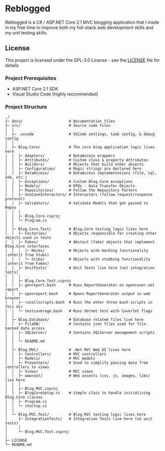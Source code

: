 # Reblogged
Reblogged is a C# / ASP.NET Core 2.1 MVC blogging application that I made in my free time to improve both my full-stack web development skills and my unit testing skills.

## License
This project is licensed under the GPL-3.0 License - see the [LICENSE](LICENSE) file for details

### Project Prerequisites
* ASP.NET Core 2.1 SDK
* Visual Studio Code (highly recommended)

### Project Structure
    ./
    ├─ docs/                     # Documentation files
    ├─ src/                      # Source code files
    │  │
    │  ├─ .vscode                # VSCode settings, task config, & debug config
    │  │
    │  ├─ Blog.Core/             # The core blog application logic lives here
    │  │  ├─ Adapters/           # DataAccess wrappers
    │  │  ├─ Attributes/         # Custom class & property Attributes
    │  │  ├─ Builders/           # Objects that build other objects
    │  │  ├─ Configuration/      # Magic strings are declared here
    │  │  ├─ DataAccess/         # DataAccess implementations (file, sql, web, etc.)
    │  │  ├─ Exceptions/         # Custom Blog.Core exceptions
    │  │  ├─ Models/             # DTOs - Data Transfer Objects
    │  │  ├─ Repositories/       # Follow the Repository Pattern
    │  │  ├─ UseCaseInteractors/ # Interactors (follow request/response protocol)
    │  │  ├─ Validators/         # Validate Models that get passed to Repos
    │  │  │
    │  │  ├─ Blog.Core.csproj
    │  │  └─ Program.cs
    │  │
    │  ├─ Blog.Core.Test/        # Blog.Core testing logic lives here
    │  │  ├─ Factories/          # Objects responsible for creating other objects used in tests
    │  │  ├─ Fakes/              # Abstact (fake) objects that implement Blog.Core interfaces
    │  │  │  ├─ Mocks/           # Objects with mocking functionality (inherit from Stubs)
    │  │  │  └─ Stubs/           # Objects with stubbing functionality (inherit from Fakes)
    │  │  ├─ UnitTests/          # Unit Tests live here (not integration tests)
    │  │  │
    │  │  ├─ Blog.Core.Test.csproj
    │  │  ├─ genreport.bash      # Runs ReportGenerator on opencover.xml report
    │  │  ├─ openreport.bash     # Opens ReportGenerator output in web browser
    │  │  ├─ runallscripts.bash  # Runs the other three bash scripts in this dir
    │  │  └─ testcoverage.bash   # Runs dotnet test with Coverlet flags
    │  │
    │  ├─ Blog.Database/         # Database related files live here
    │  │  ├─ FileDB/             # Contains json files used for file-backed data access
    │  │  ├─ SQLServer/          # Contains SQLServer management scripts
    │  │  │
    │  │  └─ README.md
    │  │
    │  ├─ Blog.MVC/              # .Net MVC Web UI lives here
    │  │  ├─ Controllers/        # MVC controllers
    │  │  ├─ Models/             # MVC models
    │  │  ├─ Presenters/         # Used to simplify passing data from controllers to views
    │  │  ├─ Views/              # MVC views
    │  │  ├─ wwwroot/            # Web assests (css, js, images, libs) live here
    │  │  │
    │  │  ├─ Blog.MVC.csproj
    │  │  ├─ BlogCoreSetup.cs    # Simple class to handle initializing Blog.Core classes
    │  │  ├─ Program.cs
    │  │  └─ startup.cs
    │  │
    │  └─ Blog.MVC.Test/         # Blog.MVC testing logic lives here
    │     ├─ IntegrationTests/   # Integration Tests live here (no unit tests)
    │     │
    │     └─ Blog.MVC.Test.csproj
    │
    ├─ LICENSE
    └─ README.md
